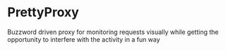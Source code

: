 # PrettyProxy
Buzzword driven proxy for monitoring requests visually while getting the opportunity to interfere with the activity in a fun way
